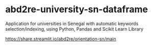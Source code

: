 # abd2re-university-sn-dataframe
Application for universities in Senegal with automatic keywords selection/indexing, using Python, Pandas and Scikit Learn Library

https://share.streamlit.io/abd2re/orientation-sn/main

